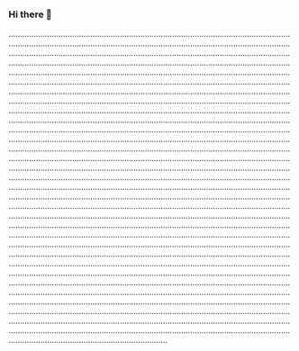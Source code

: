 ### Hi there 👋

......................................................................................................................................................................................................................................................................................................................................................................................................................................................................................................................................................................................................................................................................................................................................................................................................................................................................................................................................................................................................................................................................................................................................................................................................................................................................................................................................................................................................................................................................................................................................................................................................................................................................................................................................................................................................................................................................................................................................................................................................................................................................................................................................................................................................................................................................................................................................................................................................................................................................................................................................................................................................................................................................................................................................................................................................................................................................................................................................................................................................................................................................................................................................................................................................................................................................................................................................................................................................................................................................................................................................................................................................................................................................................................................................................................................................................................................................................................................................................................................................................................................................................................................................................................................................
